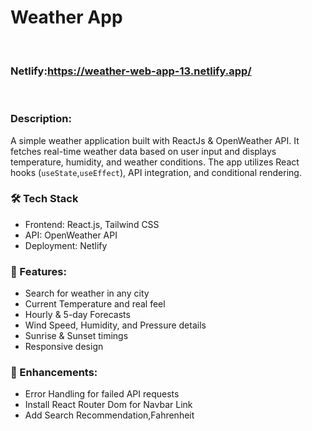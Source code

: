 # Weather App
<br>
 <h3>Netlify:<a href="https://weather-web-app-13.netlify.app/">https://weather-web-app-13.netlify.app/</a></h3>
 <br>
<h3>Description:</h3>
<p>A simple weather application built with ReactJs & OpenWeather API. It fetches real-time weather data based on user input and displays temperature, humidity, and weather conditions. The app utilizes React hooks (<code>useState</code>,<code>useEffect</code>), API integration, and conditional rendering.</p>

<h3>🛠 Tech Stack</h3>
<ul>
        <li>Frontend: React.js, Tailwind CSS</li>
        <li>API: OpenWeather API </li>
        <li>Deployment: Netlify</li>
</ul>
    
<h3>🚀 Features:</h3>
    <ul>
        <li>Search for weather in any city </li>
        <li>Current Temperature and real feel </li>
        <li>Hourly & 5-day Forecasts  </li>
        <li>Wind Speed, Humidity, and Pressure details </li>
        <li>Sunrise & Sunset timings </li>
        <li>Responsive design</li>
    </ul>

<h3>🌟 Enhancements:</h3>
    <ul>
        <li>Error Handling for failed API requests</li>
        <li>Install React Router Dom for Navbar Link</li>
        <li>Add Search Recommendation,Fahrenheit</li>
    </ul>
